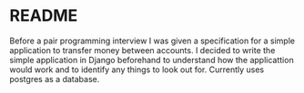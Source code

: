 # README #

Before a pair programming interview I was given a specification for a simple application to transfer money between accounts. I decided to write the simple application in Django beforehand to understand how the applicattion would work and to identify any things to look out for. Currently uses postgres as a database.